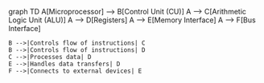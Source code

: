 graph TD
    A[Microprocessor] --> B[Control Unit (CU)]
    A --> C[Arithmetic Logic Unit (ALU)]
    A --> D[Registers]
    A --> E[Memory Interface]
    A --> F[Bus Interface]
    
    B -->|Controls flow of instructions| C
    B -->|Controls flow of instructions| D
    C -->|Processes data| D
    E -->|Handles data transfers| D
    F -->|Connects to external devices| E


